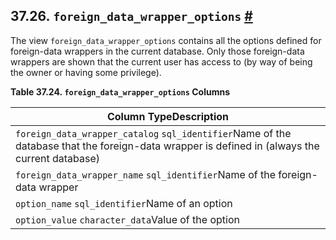 ## 37.26. `foreign_data_wrapper_options` [#](#INFOSCHEMA-FOREIGN-DATA-WRAPPER-OPTIONS)

The view `foreign_data_wrapper_options` contains all the options defined for foreign-data wrappers in the current database. Only those foreign-data wrappers are shown that the current user has access to (by way of being the owner or having some privilege).

**Table 37.24. `foreign_data_wrapper_options` Columns**

| Column TypeDescription                                                                                                                        |
| --------------------------------------------------------------------------------------------------------------------------------------------- |
| `foreign_data_wrapper_catalog` `sql_identifier`Name of the database that the foreign-data wrapper is defined in (always the current database) |
| `foreign_data_wrapper_name` `sql_identifier`Name of the foreign-data wrapper                                                                  |
| `option_name` `sql_identifier`Name of an option                                                                                               |
| `option_value` `character_data`Value of the option                                                                                            |